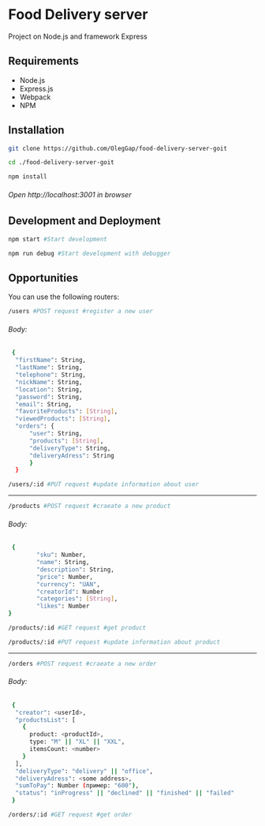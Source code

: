 # Food Delivery server

Project on Node.js and framework Express 

## Requirements
- Node.js
- Express.js
- Webpack
- NPM
## Installation
```bash
git clone https://github.com/OlegGap/food-delivery-server-goit
```
```bash
cd ./food-delivery-server-goit
```
```bash
npm install
```
###### Open http://localhost:3001 in browser

## Development and Deployment
```bash
npm start #Start development
```
```bash
npm run debug #Start development with debugger
```
## Opportunities

You can use the following routers:

```bash
/users #POST request #register a new user
```
###### Body:
```bash
 {
  "firstName": String,
  "lastName": String,
  "telephone": String,
  "nickName": String,
  "location": String,
  "password": String,
  "email": String,
  "favoriteProducts": [String],
  "viewedProducts": [String],
  "orders": {
      "user": String,
      "products": [String],
      "deliveryType": String,
      "deliveryAdress": String
      }
  }
```


```bash
/users/:id #PUT request #update information about user
```
---
```bash
/products #POST request #craeate a new product
```
###### Body:
```bash
 {		
        "sku": Number,
        "name": String,
        "description": String,
        "price": Number,
        "currency": "UAN",
        "creatorId": Number
        "categories": [String],
        "likes": Number
}
```


```bash
/products/:id #GET request #get product
```
```bash
/products/:id #PUT request #update information about product
```
---
```bash
/orders #POST request #craeate a new order
```
###### Body:
```bash
 {
  "creator": <userId>,
  "productsList": [
    { 
      product: <productId>,
      type: "M" || "XL" || "XXL",
      itemsCount: <number> 
    }
  ],
  "deliveryType": "delivery" || "office",
  "deliveryAdress": <some address>,
  "sumToPay": Number (пример: "600"),
  "status": "inProgress" || "declined" || "finished" || "failed"
 }
```

```bash
/orders/:id #GET request #get order
```

